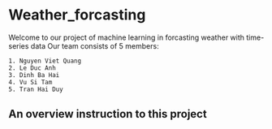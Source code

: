 # Weather_forcasting
Welcome to our project of machine learning in forcasting weather with time-series data
Our team consists of 5 members:

    1. Nguyen Viet Quang
    2. Le Duc Anh
    3. Dinh Ba Hai
    4. Vu Si Tam
    5. Tran Hai Duy

## An overview instruction to this project

## 
